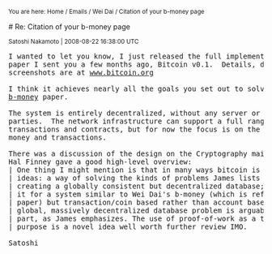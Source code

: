 <p><small>You are here: Home / Emails / Wei Dai / Citation of your b-money page</small></p>
# Re: Citation of your b-money page
<p><small>Satoshi Nakamoto | 2008-08-22 16:38:00 UTC</small></p>

<pre>I wanted to let you know, I just released the full implementation of the
paper I sent you a few months ago, Bitcoin v0.1.  Details, download and
screenshots are at <a href="https://web.archive.org/web/20090131115053/http://bitcoin.org/">www.bitcoin.org</a>

I think it achieves nearly all the goals you set out to solve in your
<a href="/bmoney">b-money</a> paper.

The system is entirely decentralized, without any server or trusted
parties.  The network infrastructure can support a full range of escrow
transactions and contracts, but for now the focus is on the basics of
money and transactions.

There was a discussion of the design on the Cryptography mailing list.
Hal Finney gave a good high-level overview:
| One thing I might mention is that in many ways bitcoin is two independent
| ideas: a way of solving the kinds of problems James lists here, of
| creating a globally consistent but decentralized database; and then using
| it for a system similar to Wei Dai's b-money (which is referenced in the
| paper) but transaction/coin based rather than account based. Solving the
| global, massively decentralized database problem is arguably the harder
| part, as James emphasizes. The use of proof-of-work as a tool for this
| purpose is a novel idea well worth further review IMO.

Satoshi</pre>
